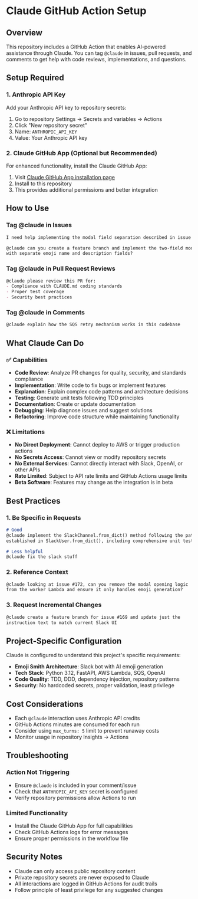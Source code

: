 # Claude GitHub Action Setup

## Overview
This repository includes a GitHub Action that enables AI-powered assistance through Claude. You can tag `@claude` in issues, pull requests, and comments to get help with code reviews, implementations, and questions.

## Setup Required

### 1. Anthropic API Key
Add your Anthropic API key to repository secrets:
1. Go to repository Settings → Secrets and variables → Actions
2. Click "New repository secret"
3. Name: `ANTHROPIC_API_KEY`
4. Value: Your Anthropic API key

### 2. Claude GitHub App (Optional but Recommended)
For enhanced functionality, install the Claude GitHub App:
1. Visit [Claude GitHub App installation page](https://github.com/apps/claude-code)
2. Install to this repository
3. This provides additional permissions and better integration

## How to Use

### Tag @claude in Issues
```markdown
I need help implementing the modal field separation described in issue #170.

@claude can you create a feature branch and implement the two-field modal 
with separate emoji name and description fields?
```

### Tag @claude in Pull Request Reviews
```markdown
@claude please review this PR for:
- Compliance with CLAUDE.md coding standards
- Proper test coverage
- Security best practices
```

### Tag @claude in Comments
```markdown
@claude explain how the SQS retry mechanism works in this codebase
```

## What Claude Can Do

### ✅ Capabilities
- **Code Review**: Analyze PR changes for quality, security, and standards compliance
- **Implementation**: Write code to fix bugs or implement features
- **Explanation**: Explain complex code patterns and architecture decisions
- **Testing**: Generate unit tests following TDD principles
- **Documentation**: Create or update documentation
- **Debugging**: Help diagnose issues and suggest solutions
- **Refactoring**: Improve code structure while maintaining functionality

### ❌ Limitations
- **No Direct Deployment**: Cannot deploy to AWS or trigger production actions
- **No Secrets Access**: Cannot view or modify repository secrets
- **No External Services**: Cannot directly interact with Slack, OpenAI, or other APIs
- **Rate Limited**: Subject to API rate limits and GitHub Actions usage limits
- **Beta Software**: Features may change as the integration is in beta

## Best Practices

### 1. Be Specific in Requests
```markdown
# Good
@claude implement the SlackChannel.from_dict() method following the pattern 
established in SlackUser.from_dict(), including comprehensive unit tests

# Less helpful  
@claude fix the slack stuff
```

### 2. Reference Context
```markdown
@claude looking at issue #172, can you remove the modal opening logic 
from the worker Lambda and ensure it only handles emoji generation?
```

### 3. Request Incremental Changes
```markdown
@claude create a feature branch for issue #169 and update just the 
instruction text to match current Slack UI
```

## Project-Specific Configuration

Claude is configured to understand this project's specific requirements:
- **Emoji Smith Architecture**: Slack bot with AI emoji generation
- **Tech Stack**: Python 3.12, FastAPI, AWS Lambda, SQS, OpenAI
- **Code Quality**: TDD, DDD, dependency injection, repository patterns
- **Security**: No hardcoded secrets, proper validation, least privilege

## Cost Considerations

- Each `@claude` interaction uses Anthropic API credits
- GitHub Actions minutes are consumed for each run
- Consider using `max_turns: 5` limit to prevent runaway costs
- Monitor usage in repository Insights → Actions

## Troubleshooting

### Action Not Triggering
- Ensure `@claude` is included in your comment/issue
- Check that `ANTHROPIC_API_KEY` secret is configured
- Verify repository permissions allow Actions to run

### Limited Functionality
- Install the Claude GitHub App for full capabilities
- Check GitHub Actions logs for error messages
- Ensure proper permissions in the workflow file

## Security Notes

- Claude can only access public repository content
- Private repository secrets are never exposed to Claude
- All interactions are logged in GitHub Actions for audit trails
- Follow principle of least privilege for any suggested changes